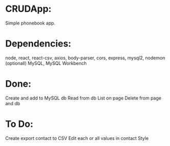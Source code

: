 # CRUDApp:
Simple phonebook app. 

# Dependencies:
node, react, react-csv, axios, body-parser, cors, express, mysql2, nodemon (optionall)
MySQL, MySQL Workbench

# Done:
Create and add to MySQL db
Read from db
List on page
Delete from page and db

# To Do:
Create export contact to CSV
Edit each or all values in contact
Style
